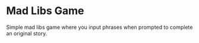 # Mad Libs Game
Simple mad libs game where you input phrases when prompted to complete an original story.

